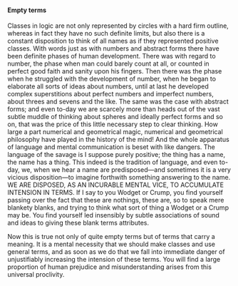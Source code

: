 #### Empty terms

Classes in logic are not only represented by circles with a hard firm
outline, whereas in fact they have no such definite limits, but also
there is a constant disposition to think of all names as if they
represented positive classes. With words just as with numbers and
abstract forms there have been definite phases of human development.
There was with regard to number, the phase when man could barely count
at all, or counted in perfect good faith and sanity upon his fingers.
Then there was the phase when he struggled with the development of
number, when he began to elaborate all sorts of ideas about numbers,
until at last he developed complex superstitions about perfect numbers
and imperfect numbers, about threes and sevens and the like. The same
was the case with abstract forms; and even to-day we are scarcely more
than heads out of the vast subtle muddle of thinking about spheres and
ideally perfect forms and so on, that was the price of this little
necessary step to clear thinking. How large a part numerical and
geometrical magic, numerical and geometrical philosophy have played in
the history of the mind\! And the whole apparatus of language and mental
communication is beset with like dangers. The language of the savage is
I suppose purely positive; the thing has a name, the name has a thing.
This indeed is the tradition of language, and even to-day, we, when we
hear a name are predisposed—and sometimes it is a very vicious
disposition—to imagine forthwith something answering to the name. WE ARE
DISPOSED, AS AN INCURABLE MENTAL VICE, TO ACCUMULATE INTENSION IN TERMS.
If I say to you Wodget or Crump, you find yourself passing over the fact
that these are nothings, these are, so to speak mere blankety blanks,
and trying to think what sort of thing a Wodget or a Crump may be. You
find yourself led insensibly by subtle associations of sound and ideas
to giving these blank terms attributes.

Now this is true not only of quite empty terms but of terms that carry a
meaning. It is a mental necessity that we should make classes and use
general terms, and as soon as we do that we fall into immediate danger
of unjustifiably increasing the intension of these terms. You will find
a large proportion of human prejudice and misunderstanding arises from
this universal proclivity.
